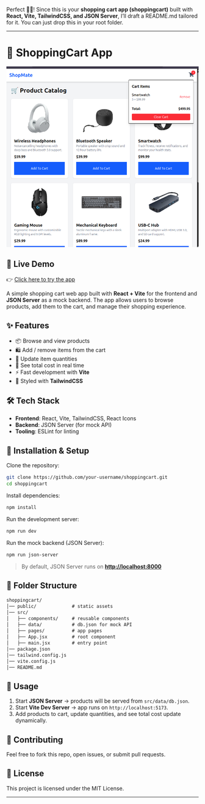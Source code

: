 Perfect 👌🏽! Since this is your **shopping cart app (shoppingcart)** built with **React, Vite, TailwindCSS, and JSON Server**, I’ll draft a README.md tailored for it. You can just drop this in your root folder.

---

# 🛒 ShoppingCart App
![ShoppingCart Preview](./public/shop.png)
 ## 🚀 Live Demo
👉 [Click here to try the app](https://shop-client-vt20.onrender.com)


A simple shopping cart web app built with **React + Vite** for the frontend and **JSON Server** as a mock backend. The app allows users to browse products, add them to the cart, and manage their shopping experience.

## ✨ Features

* 📦 Browse and view products
* 🛍️ Add / remove items from the cart
* 🔄 Update item quantities
* 💸 See total cost in real time
* ⚡ Fast development with **Vite**
* 🎨 Styled with **TailwindCSS**

## 🛠️ Tech Stack

* **Frontend**: React, Vite, TailwindCSS, React Icons
* **Backend**: JSON Server (for mock API)
* **Tooling**: ESLint for linting

## 🚀 Installation & Setup

Clone the repository:

```bash
git clone https://github.com/your-username/shoppingcart.git
cd shoppingcart
```

Install dependencies:

```bash
npm install
```

Run the development server:

```bash
npm run dev
```

Run the mock backend (JSON Server):

```bash
npm run json-server
```

> By default, JSON Server runs on **[http://localhost:8000](http://localhost:8000)**

## 📂 Folder Structure

```
shoppingcart/
│── public/             # static assets
│── src/
│   ├── components/     # reusable components
│   ├── data/           # db.json for mock API
│   ├── pages/          # app pages
│   ├── App.jsx         # root component
│   ├── main.jsx        # entry point
│── package.json
│── tailwind.config.js
│── vite.config.js
│── README.md
```

## 📖 Usage

1. Start **JSON Server** → products will be served from `src/data/db.json`.
2. Start **Vite Dev Server** → app runs on `http://localhost:5173`.
3. Add products to cart, update quantities, and see total cost update dynamically.

## 🤝 Contributing

Feel free to fork this repo, open issues, or submit pull requests.

## 📜 License

This project is licensed under the MIT License.

---
